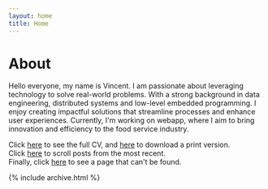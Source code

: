 ```yaml
---
layout: home
title: Home
---
```


# About

Hello everyone, my name is Vincent.
I am passionate about leveraging technology to solve real-world problems.
With a strong background in data engineering, distributed systems and low-level embedded programming.
I enjoy creating impactful solutions that streamline processes and enhance user experiences.
Currently, I'm working on webapp, where I aim to bring innovation and efficiency to the food service industry.

Click [here](cv) to see the full CV, and [here](assets/files/cv.pdf) to download a print version.\
Click [here](posts) to scroll posts from the most recent.\
Finally, click [here](404) to see a page that can't be found.

{% include archive.html %}
